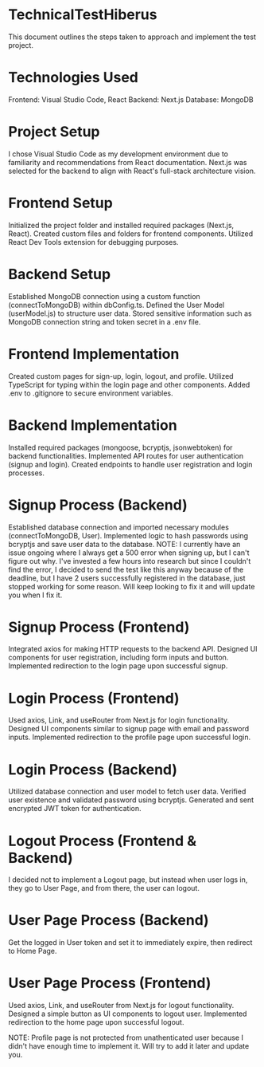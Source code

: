 # TechnicalTestHiberus

This document outlines the steps taken to approach and implement the test project.

# Technologies Used

Frontend: Visual Studio Code, React
Backend: Next.js
Database: MongoDB

# Project Setup

I chose Visual Studio Code as my development environment due to familiarity and recommendations from React documentation. Next.js was selected for the backend to align with React's full-stack architecture vision.

# Frontend Setup

Initialized the project folder and installed required packages (Next.js, React).
Created custom files and folders for frontend components.
Utilized React Dev Tools extension for debugging purposes.

# Backend Setup

Established MongoDB connection using a custom function (connectToMongoDB) within dbConfig.ts.
Defined the User Model (userModel.js) to structure user data.
Stored sensitive information such as MongoDB connection string and token secret in a .env file.

# Frontend Implementation

Created custom pages for sign-up, login, logout, and profile.
Utilized TypeScript for typing within the login page and other components.
Added .env to .gitignore to secure environment variables.

# Backend Implementation

Installed required packages (mongoose, bcryptjs, jsonwebtoken) for backend functionalities.
Implemented API routes for user authentication (signup and login).
Created endpoints to handle user registration and login processes.

# Signup Process (Backend)

Established database connection and imported necessary modules (connectToMongoDB, User).
Implemented logic to hash passwords using bcryptjs and save user data to the database.
NOTE: I currently have an issue ongoing where I always get a 500 error when signing up, but I can't figure out why. I've invested a few hours into research but since I couldn't find the error, I decided to send the test like this anyway because of the deadline, but I have 2 users successfully registered in the database, just stopped working for some reason. Will keep looking to fix it and will update you when I fix it.

# Signup Process (Frontend)

Integrated axios for making HTTP requests to the backend API.
Designed UI components for user registration, including form inputs and button.
Implemented redirection to the login page upon successful signup.

# Login Process (Frontend)

Used axios, Link, and useRouter from Next.js for login functionality.
Designed UI components similar to signup page with email and password inputs.
Implemented redirection to the profile page upon successful login.

# Login Process (Backend)

Utilized database connection and user model to fetch user data.
Verified user existence and validated password using bcryptjs.
Generated and sent encrypted JWT token for authentication.

# Logout Process (Frontend & Backend)

I decided not to implement a Logout page, but instead when user logs in, they go to User Page, and from there, the user can logout.

# User Page Process (Backend)

Get the logged in User token and set it to immediately expire, then redirect to Home Page.

# User Page Process (Frontend)

Used axios, Link, and useRouter from Next.js for logout functionality.
Designed a simple button as UI components to logout user.
Implemented redirection to the home page upon successful logout.

NOTE: Profile page is not protected from unathenticated user because I didn't have enough time to implement it. Will try to add it later and update you.
